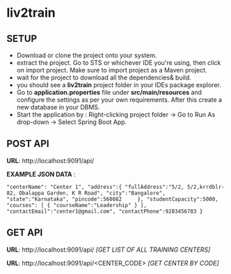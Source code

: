 # liv2train

## SETUP
- Download or clone the project onto your system.
- extract the project. Go to STS or whichever IDE you're using, then click on import project. Make sure to import project as a Maven project.
- wait for the project to download all the dependencies& build.
- you should see a **liv2train** project folder in your IDEs package explorer.
- Go to **application.properties** file under **src/main/resources** and configure the settings as per your own requirements. After this create a new database in your DBMS.
- Start the application by : Right-clicking project folder -> Go to Run As drop-down -> Select Spring Boot App.


## POST API 
**URL**:  http://localhost:9091/api/

**EXAMPLE JSON DATA** :

`"centerName": "Center 1",
    "address":{
        "fullAddress":"5/2, 5/2,krrdblr-82, Obalappa Garden, K R Road",
        "city":"Bangalore",
        "state":"Karnataka",
        "pincode":560082    
    },
    "studentCapacity":5000,
    "courses":
    [ { "courseName":"Leadership" } ],
    "contactEmail":"center1@gmail.com",
    "contactPhone":9283456783
}
`


## GET API 
**URL**:  http://localhost:9091/api/ *[GET LIST OF ALL TRAINING CENTERS]*

**URL**:  http://localhost:9091/api/<CENTER_CODE> *[GET CENTER BY CODE]*



